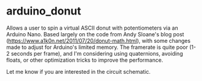 # arduino_donut
Allows a user to spin a virtual ASCII donut with potentiometers via an Arduino Nano. Based largely on the code from Andy Sloane's blog post (https://www.a1k0n.net/2011/07/20/donut-math.html), with some changes made to adjust for Arduino's limited memory. The framerate is quite poor (1-2 seconds per frame), and I'm considering using quaternions, avoiding floats, or other optimization tricks to improve the performance.

Let me know if you are interested in the circuit schematic.

